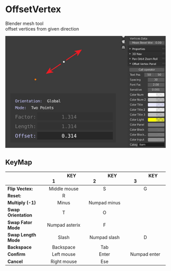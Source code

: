 # OffsetVertex
Blender mesh tool  
offset vertices from given direction

![image](https://github.com/Iiispace/OffsetVertex/blob/main/img/offsetvertex.jpg)

## KeyMap
|    |        KEY 1         |        KEY 2         |        KEY 3         |
|----------------------|:-----------------------------:|:-----------------------------:|:-----------------------------:|
| **Flip Vectex:**     | Middle mouse                | S | G |
| **Reset:**           | R | | |
| **Multiply (-1)** | Minus | Numpad minus | |
| **Swap Orientation** | T | O | |
| **Swap Fator Mode** | Numpad asterix | F | |
| **Swap Length Mode** | Slash | Numpad slash | D |
| **Backspace** | Backspace | Tab | |
| **Confirm** | Left mouse | Enter | Numpad enter |
| **Cancel** | Right mouse | Ese | |


